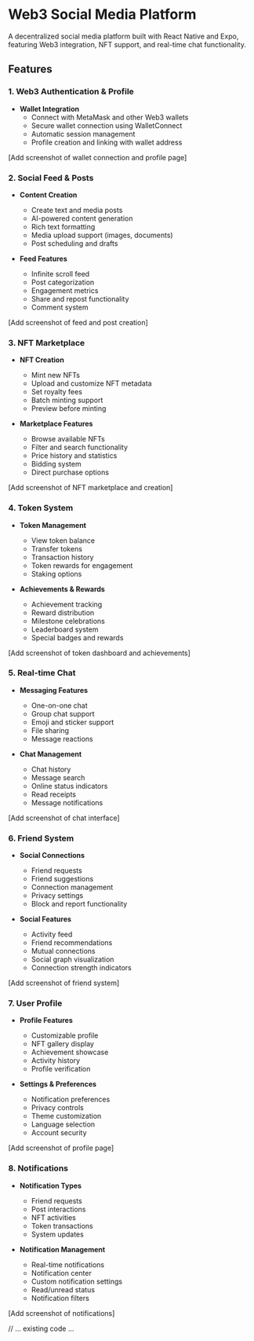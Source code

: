 # Web3 Social Media Platform

A decentralized social media platform built with React Native and Expo, featuring Web3 integration, NFT support, and real-time chat functionality.

## Features

### 1. Web3 Authentication & Profile
- **Wallet Integration**
  - Connect with MetaMask and other Web3 wallets
  - Secure wallet connection using WalletConnect
  - Automatic session management
  - Profile creation and linking with wallet address

[Add screenshot of wallet connection and profile page]

### 2. Social Feed & Posts
- **Content Creation**
  - Create text and media posts
  - AI-powered content generation
  - Rich text formatting
  - Media upload support (images, documents)
  - Post scheduling and drafts

- **Feed Features**
  - Infinite scroll feed
  - Post categorization
  - Engagement metrics
  - Share and repost functionality
  - Comment system

[Add screenshot of feed and post creation]

### 3. NFT Marketplace
- **NFT Creation**
  - Mint new NFTs
  - Upload and customize NFT metadata
  - Set royalty fees
  - Batch minting support
  - Preview before minting

- **Marketplace Features**
  - Browse available NFTs
  - Filter and search functionality
  - Price history and statistics
  - Bidding system
  - Direct purchase options

[Add screenshot of NFT marketplace and creation]

### 4. Token System
- **Token Management**
  - View token balance
  - Transfer tokens
  - Transaction history
  - Token rewards for engagement
  - Staking options

- **Achievements & Rewards**
  - Achievement tracking
  - Reward distribution
  - Milestone celebrations
  - Leaderboard system
  - Special badges and rewards

[Add screenshot of token dashboard and achievements]

### 5. Real-time Chat
- **Messaging Features**
  - One-on-one chat
  - Group chat support
  - Emoji and sticker support
  - File sharing
  - Message reactions

- **Chat Management**
  - Chat history
  - Message search
  - Online status indicators
  - Read receipts
  - Message notifications

[Add screenshot of chat interface]

### 6. Friend System
- **Social Connections**
  - Friend requests
  - Friend suggestions
  - Connection management
  - Privacy settings
  - Block and report functionality

- **Social Features**
  - Activity feed
  - Friend recommendations
  - Mutual connections
  - Social graph visualization
  - Connection strength indicators

[Add screenshot of friend system]

### 7. User Profile
- **Profile Features**
  - Customizable profile
  - NFT gallery display
  - Achievement showcase
  - Activity history
  - Profile verification

- **Settings & Preferences**
  - Notification preferences
  - Privacy controls
  - Theme customization
  - Language selection
  - Account security

[Add screenshot of profile page]

### 8. Notifications
- **Notification Types**
  - Friend requests
  - Post interactions
  - NFT activities
  - Token transactions
  - System updates

- **Notification Management**
  - Real-time notifications
  - Notification center
  - Custom notification settings
  - Read/unread status
  - Notification filters

[Add screenshot of notifications]

// ... existing code ...
